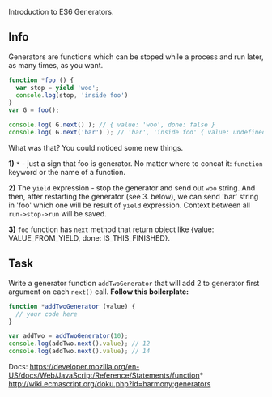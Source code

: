 Introduction to ES6 Generators.

## Info
Generators are functions which can be stoped while a process
and run later, as many times, as you want.

```js
function *foo () {
  var stop = yield 'woo';
  console.log(stop, 'inside foo')
}
var G = foo();

console.log( G.next() ); // { value: 'woo', done: false }
console.log( G.next('bar') ); // 'bar', 'inside foo' { value: undefined, done: true }
```

What was that? You could noticed some new things.

**1)** `*` - just a sign that foo is generator. No matter where to
concat it: `function` keyword or the name of a function.

**2)** The `yield` expression - stop the generator and send out `woo` string.
And then, after restarting the generator (see 3. below), we can send 'bar'
string in 'foo' which one will be result of `yield` expression.
Context between all `run->stop->run` will be saved.

**3)** `foo` function has `next` method that return object like
{value: VALUE_FROM_YIELD, done: IS_THIS_FINISHED}.

## Task
Write a generator function `addTwoGenerator` that will add 2
to generator first argument on each `next()` call.
**Follow this boilerplate:**
```js
function *addTwoGenerator (value) {
  // your code here
}

var addTwo = addTwoGenerator(10);
console.log(addTwo.next().value); // 12
console.log(addTwo.next().value); // 14

```

Docs:
https://developer.mozilla.org/en-US/docs/Web/JavaScript/Reference/Statements/function*
http://wiki.ecmascript.org/doku.php?id=harmony:generators

